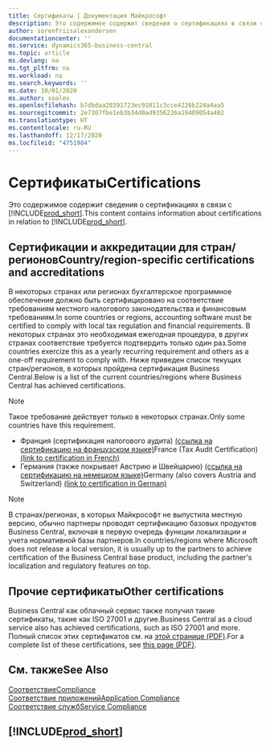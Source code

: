 ```yaml
---
title: Сертификаты | Документация Майкрософт
description: Это содержимое содержит сведения о сертификациях в связи с Business Central.
author: sorenfriisalexandersen
documentationcenter: ''
ms.service: dynamics365-business-central
ms.topic: article
ms.devlang: na
ms.tgt_pltfrm: na
ms.workload: na
ms.search.keywords: ''
ms.date: 10/01/2020
ms.author: soalex
ms.openlocfilehash: b7dbdaa20391723ec91811c3cce4226b224a4aa5
ms.sourcegitcommit: 2e7307fbe1eb3b34d0ad9356226a19409054a402
ms.translationtype: HT
ms.contentlocale: ru-RU
ms.lasthandoff: 12/17/2020
ms.locfileid: "4751984"
---
```

# <a name="certifications"></a><span data-ttu-id="71f0c-103">Сертификаты</span><span class="sxs-lookup"><span data-stu-id="71f0c-103">Certifications</span></span>

<span data-ttu-id="71f0c-104">Это содержимое содержит сведения о сертификациях в связи с [!INCLUDE[prod_short](../includes/prod_short.md)].</span><span class="sxs-lookup"><span data-stu-id="71f0c-104">This content contains information about certifications in relation to [!INCLUDE[prod_short](../includes/prod_short.md)].</span></span>  

## <a name="countryregion-specific-certifications-and-accreditations"></a><span data-ttu-id="71f0c-105">Сертификации и аккредитации для стран/регионов</span><span class="sxs-lookup"><span data-stu-id="71f0c-105">Country/region-specific certifications and accreditations</span></span>

<span data-ttu-id="71f0c-106">В некоторых странах или регионах бухгалтерское программное обеспечение должно быть сертифицировано на соответствие требованиям местного налогового законодательства и финансовым требованиям.</span><span class="sxs-lookup"><span data-stu-id="71f0c-106">In some countries or regions, accounting software must be certified to comply with local tax regulation and financial requirements.</span></span> <span data-ttu-id="71f0c-107">В некоторых странах это необходимая ежегодная процедура, в других странах соответствие требуется подтвердить только один раз.</span><span class="sxs-lookup"><span data-stu-id="71f0c-107">Some countries exercize this as a yearly recurring requirement and others as a one-off requirement to comply with.</span></span> <span data-ttu-id="71f0c-108">Ниже приведен список текущих стран/регионов, в которых пройдена сертификация Business Central.</span><span class="sxs-lookup"><span data-stu-id="71f0c-108">Below is a list of the current countries/regions where Business Central has achieved certifications.</span></span>

> [!NOTE]
> <span data-ttu-id="71f0c-109">Такое требование действует только в некоторых странах.</span><span class="sxs-lookup"><span data-stu-id="71f0c-109">Only some countries have this requirement.</span></span>

- <span data-ttu-id="71f0c-110">Франция (сертификация налогового аудита) [(ссылка на сертификацию на французском языке)](https://certificates.infocert.org/certificates/CERTIF-07-181-R16.pdf)</span><span class="sxs-lookup"><span data-stu-id="71f0c-110">France (Tax Audit Certification) [(link to certification in French)](https://certificates.infocert.org/certificates/CERTIF-07-181-R16.pdf)</span></span>  
- <span data-ttu-id="71f0c-111">Германия (также покрывает Австрию и Швейцарию) [(ссылка на сертификацию на немецком языке)](https://www.bdo.de/de-de/themen/softwarebescheinungen/bdo/microsoft-dynamics-365-business-central)</span><span class="sxs-lookup"><span data-stu-id="71f0c-111">Germany (also covers Austria and Switzerland) [(link to certification in German)](https://www.bdo.de/de-de/themen/softwarebescheinungen/bdo/microsoft-dynamics-365-business-central)</span></span>  

> [!NOTE]  
> <span data-ttu-id="71f0c-112">В странах/регионах, в которых Майкрософт не выпустила местную версию, обычно партнеры проводят сертификацию базовых продуктов Business Central, включая в первую очередь функции локализации и учета нормативной базы партнеров.</span><span class="sxs-lookup"><span data-stu-id="71f0c-112">In countries/regions where Microsoft does not release a local version, it is usually up to the partners to achieve certification of the Business Central base product, including the partner's localization and regulatory features on top.</span></span>

## <a name="other-certifications"></a><span data-ttu-id="71f0c-113">Прочие сертификаты</span><span class="sxs-lookup"><span data-stu-id="71f0c-113">Other certifications</span></span>

<span data-ttu-id="71f0c-114">Business Central как облачный сервис также получил такие сертификаты, такие как ISO 27001 и другие.</span><span class="sxs-lookup"><span data-stu-id="71f0c-114">Business Central as a cloud service also has achieved certifications, such as ISO 27001 and more.</span></span> <span data-ttu-id="71f0c-115">Полный список этих сертификатов см. на [этой странице (PDF)](https://aka.ms/d365-compliance-list).</span><span class="sxs-lookup"><span data-stu-id="71f0c-115">For a complete list of these certifications, see [this page (PDF)](https://aka.ms/d365-compliance-list).</span></span>

## <a name="see-also"></a><span data-ttu-id="71f0c-116">См. также</span><span class="sxs-lookup"><span data-stu-id="71f0c-116">See Also</span></span>

[<span data-ttu-id="71f0c-117">Соответствие</span><span class="sxs-lookup"><span data-stu-id="71f0c-117">Compliance</span></span>](compliance-overview.md)  
[<span data-ttu-id="71f0c-118">Соответствие приложений</span><span class="sxs-lookup"><span data-stu-id="71f0c-118">Application Compliance</span></span>](compliance-application-compliance.md)  
[<span data-ttu-id="71f0c-119">Соответствие служб</span><span class="sxs-lookup"><span data-stu-id="71f0c-119">Service Compliance</span></span>](compliance-service-compliance.md)  

## [!INCLUDE[prod_short](../includes/free_trial_md.md)]  
